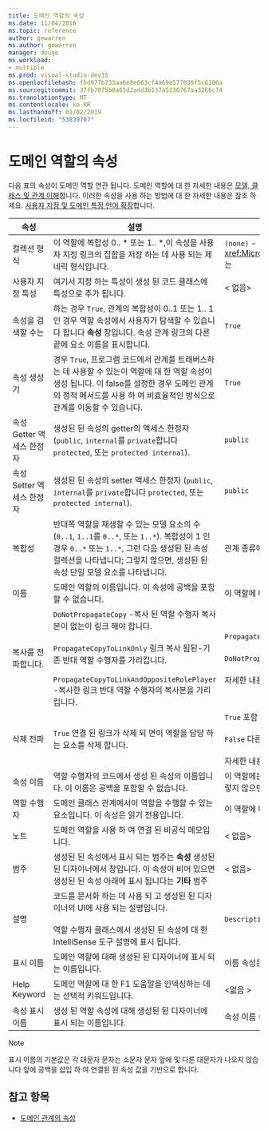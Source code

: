 ```yaml
---
title: 도메인 역할의 속성
ms.date: 11/04/2016
ms.topic: reference
author: gewarren
ms.author: gewarren
manager: douge
ms.workload:
- multiple
ms.prod: visual-studio-dev15
ms.openlocfilehash: fbd977b733aa6e8e663cf4a69e577030f5c6106a
ms.sourcegitcommit: 37fb7075b0a65d2add3b137a5230767aa3266c74
ms.translationtype: MT
ms.contentlocale: ko-KR
ms.lasthandoff: 01/02/2019
ms.locfileid: "53839707"
---
```

# <a name="properties-of-domain-roles"></a>도메인 역할의 속성
다음 표의 속성이 도메인 역할 연관 됩니다. 도메인 역할에 대 한 자세한 내용은 [모델, 클래스 및 관계 이해](../modeling/understanding-models-classes-and-relationships.md)합니다. 이러한 속성을 사용 하는 방법에 대 한 자세한 내용은 참조 하세요. [사용자 지정 및 도메인 특정 언어 확장](../modeling/customizing-and-extending-a-domain-specific-language.md)합니다.

|속성|설명|기본|
|-|-|-|
|컬렉션 형식|이 역할에 복합성 0.. * 또는 1.. \*,이 속성을 사용자 지정 링크의 집합을 저장 하는 데 사용 되는 제네릭 형식입니다.|`(none)` - <xref:Microsoft.VisualStudio.Modeling.LinkedElementCollection%601> 는|
|사용자 지정 특성|여기서 지정 하는 특성이 생성 된 코드 클래스에 특성으로 추가 됩니다.|< 없음\>|
|속성을 검색할 수는|하는 경우 `True`, 관계의 복합성이 0..1 또는 1.. 1 인 경우 역할 속성에서 사용자가 탐색할 수 있습니다 합니다 **속성** 창입니다. 속성 관계 링크의 다른 끝에 요소 이름을 표시합니다.|`True`|
|속성 생성기|경우 `True`, 프로그램 코드에서 관계를 트래버스하는 데 사용할 수 있는이 역할에 대 한 역할 속성이 생성 됩니다. 이 false를 설정한 경우 도메인 관계의 정적 메서드를 사용 하 여 비효율적인 방식으로 관계를 이동할 수 있습니다.|`True`|
|속성 Getter 액세스 한정자|생성된 된 속성의 getter의 액세스 한정자 (`public`, `internal`를 `private`합니다 `protected`, 또는 `protected internal`).|`public`|
|속성 Setter 액세스 한정자|생성된 된 속성의 setter 액세스 한정자 (`public`, `internal`를 `private`합니다 `protected`, 또는 `protected internal`).|`public`|
|복합성|반대쪽 역할을 재생할 수 있는 모델 요소의 수 (`0..1`, `1..1`를 `0..*`, 또는 `1..*`). 복합성이 1 인 경우 `0..*` 또는 `1..*`, 그런 다음 생성된 된 속성 컬렉션을 나타냅니다; 그렇지 않으면, 생성된 된 속성 단일 모델 요소를 나타냅니다.|관계 종류에 따라 달라 집니다, 그리고이 관계의 원본 또는 대상 역할입니다.|
|이름|도메인 역할의 이름입니다. 이 속성에 공백을 포함할 수 없습니다.|이 역할에 대 한 역할 수행자의 도메인 클래스의 이름입니다.|
|복사를 전파합니다.|`DoNotPropagateCopy` -복사 된 역할 수행자 복사본이 없는이 링크 해야 합니다.<br /><br /> `PropagateCopyToLinkOnly` 링크 복사 됨된-기존 반대 역할 수행자를 가리킵니다.<br /><br /> `PropagateCopyToLinkAndOppositeRolePlayer` -복사한 링크 반대 역할 수행자의 복사본을 가리킵니다.|`PropagateCopyToLinkAndOppositeRolePlayer` 포함의 소스 역할입니다.<br /><br /> `DoNotPropagateCopy` 다른 역할입니다.<br /><br /> 자세한 내용은 참조 하세요. [복사 동작 사용자 지정](../modeling/customizing-copy-behavior.md)|
|삭제 전파|`True` 연결 된 링크가 삭제 되 면이 역할을 담당 하는 요소를 삭제 합니다.|`True` 포함 역할의 대상입니다.<br /><br /> `False` 다른 역할입니다.<br /><br /> 자세한 내용은 [삭제 동작 사용자 지정](../modeling/customizing-deletion-behavior.md)합니다.|
|속성 이름|역할 수행자의 코드에서 생성 된 속성의 이름입니다. 이 이름은 공백을 포함할 수 없습니다.|이 역할에는 0-1에 있는 경우 반대쪽 역할의 이름 또는 한 일 다중성입니다. 그렇지 않으면 반대쪽 역할의 이름을 복수화 합니다.|
|역할 수행자|도메인 클래스 관계에서이 역할을 수행할 수 있는 요소입니다. 이 속성은 읽기 전용입니다.|이 역할에 대 한 역할 수행자의 도메인 클래스입니다.|
|노트|도메인 역할을 사용 하 여 연결 된 비공식 메모입니다.|< 없음\>|
|범주|생성된 된 속성에서 표시 되는 범주는 **속성** 생성된 된 디자이너에서 창입니다. 이 속성이 비어 있으면 생성된 된 속성 아래에 표시 됩니다는 **기타** 범주|< 없음\>|
|설명|코드를 문서화 하는 데 사용 되 고 생성된 된 디자이너의 UI에 사용 되는 설명입니다.<br /><br /> 역할 수행자 클래스에서 생성된 된 속성에 대 한 IntelliSense 도구 설명에 표시 됩니다.|`Description for` *역할의 전체 이름*|
|표시 이름|도메인 역할에 대해 생성된 된 디자이너에 표시 되는 이름입니다.|이름 속성은 조정 된 값입니다.|
|Help Keyword|도메인 역할에 대 한 F1 도움말을 인덱싱하는 데는 선택적 키워드입니다.|\<없음 >|
|속성 표시 이름|생성 된 역할 속성에 대해 생성된 된 디자이너에 표시 되는 이름입니다.|속성 이름 속성은 조정 된 값입니다.|

> [!NOTE]
> 표시 이름의 기본값은 각 대문자 문자는 소문자 문자 앞에 및 다른 대문자가 나오지 않습니다 앞에 공백을 삽입 하 여 연결된 된 속성 값을 기반으로 합니다.

## <a name="see-also"></a>참고 항목

- [도메인 관계의 속성](../modeling/properties-of-domain-relationships.md)
